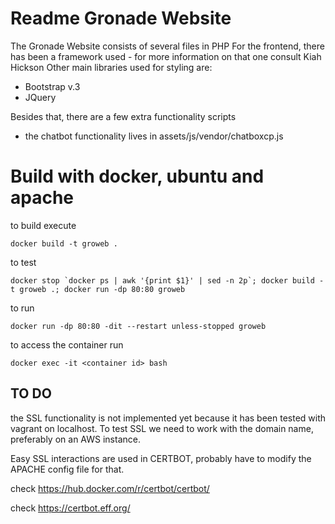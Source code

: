 # Readme Gronade Website #

The Gronade Website consists of several files in PHP
For the frontend, there has been a framework used - for more information on that one consult Kiah Hickson
Other main libraries used for styling are:

- Bootstrap v.3
- JQuery

Besides that, there are a few extra functionality scripts

- the chatbot functionality lives in assets/js/vendor/chatboxcp.js

# Build with docker, ubuntu and apache

to build execute

    docker build -t groweb .

to test

	docker stop `docker ps | awk '{print $1}' | sed -n 2p`; docker build -t groweb .; docker run -dp 80:80 groweb

to run	

    docker run -dp 80:80 -dit --restart unless-stopped groweb

to access the container run

    docker exec -it <container id> bash


## TO DO

the SSL functionality is not implemented yet because it has been tested with vagrant on localhost. 
To test SSL we need to work with the domain name, preferably on an AWS instance.

Easy SSL interactions are used in CERTBOT, probably have to modify the APACHE config file for that. 

check https://hub.docker.com/r/certbot/certbot/

check https://certbot.eff.org/
